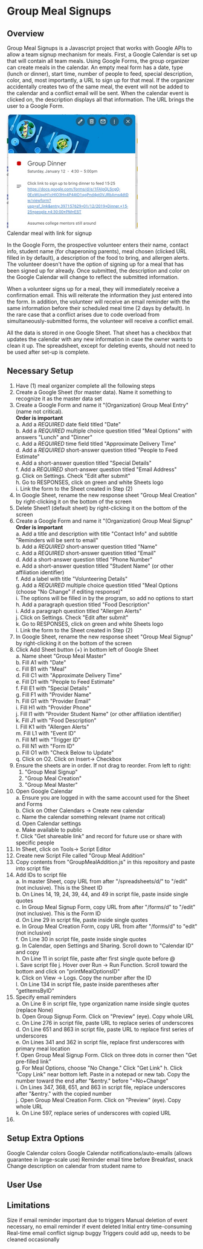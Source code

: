 # Group Meal Signups
## Overview
Group Meal Signups is a Javascript project that works with Google APIs to allow a team signup mechanism for meals.
First, a Google Calendar is set up that will contain all team meals.
Using Google Forms, the group organizer can create meals in the calendar.
An empty meal form has a date, type (lunch or dinner), start time, number of people to feed, special description, color, and, most importantly, a URL to sign up for that meal. If the organizer accidentally creates two of the same meal, the event will not be added to the calendar and a conflict email will be sent.
When the calendar event is clicked on, the description displays all that information.
The URL brings the user to a Google Form.

![Signup Calendar](SignupCalendar.jpg)  
Calendar meal with link for signup

In the Google Form, the prospective volunteer enters their name, contact info, student name (for chaperoning parents), meal chosen (clicked URL  filled in by default), a description of the food to bring, and allergen alerts. The volunteer doesn't have the option of signing up for a meal that has been signed up for already. Once submitted, the description and color on the Google Calendar will change to reflect the submitted information.

When a volunteer signs up for a meal, they will immediately receive a confirmation email. This will reiterate the information they just entered into the form. In addition, the volunteer will receive an email reminder with the same information before their scheduled meal time (2 days by default). In the rare case that a conflict arises due to code overload from simultaneously-submitted forms, the volunteer will receive a conflict email.

All the data is stored in one Google Sheet. That sheet has a checkbox that updates the calendar with any new information in case the owner wants to clean it up. The spreadsheet, except for deleting events, should not need to be used after set-up is complete.

## Necessary Setup
1. Have (1) meal organizer complete all the following steps
2. Create a Google Sheet (for master data). Name it something to recognize it as the master data set
3. Create a Google Form and name it "(Organization) Group Meal Entry" (name not critical).  
    **Order is important**  
    a. Add a *REQUIRED* date field titled "Date"  
    b. Add a *REQUIRED* multiple choice question titled "Meal Options" with answers "Lunch" and "Dinner"  
    c. Add a *REQUIRED* time field titled "Approximate Delivery Time"  
    d. Add a *REQUIRED* short-answer question titled "People to Feed Estimate"  
    e. Add a short-answer question titled "Special Details"  
    f. Add a *REQUIRED* short-answer question titled "Email Address"  
    g. Click on Settings. Check "Edit after submit"  
    h. Go to RESPONSES, click on green and white Sheets logo  
    i. Link the form to the Sheet created in Step (2)  
4. In Google Sheet, rename the new response sheet "Group Meal Creation" by right-clicking it on the bottom of the screen  
5. Delete Sheet1 (default sheet) by right-clicking it on the bottom of the screen  
6. Create a Google Form and name it "(Organization) Group Meal Signup"  
   **Order is important**  
   a. Add a title and description with title "Contact Info" and subtitle "Reminders will be sent to email"  
   b. Add a *REQUIRED* short-answer question titled "Name"  
   c. Add a *REQUIRED* short-answer question titled "Email"  
   d. Add a short-answer question titled "Phone Number"  
   e. Add a short-answer question titled "Student Name" (or other affiliation identifier)  
   f. Add a label with title "Volunteering Details"  
   g. Add a *REQUIRED* multiple choice question titled "Meal Options (choose "No Change" if editing response)"  
      i. The options will be filled in by the program, so add no options to start  
   h. Add a paragraph question titled "Food Description"  
   i. Add a paragraph question titled "Allergen Alerts"  
   j. Click on Settings. Check "Edit after submit"  
   k. Go to RESPONSES, click on green and white Sheets logo  
   l. Link the form to the Sheet created in Step (2)  
7. In Google Sheet, rename the new response sheet "Group Meal Signup" by right-clicking it on the bottom of the screen  
8. Click Add Sheet button (+) in bottom left of Google Sheet  
   a. Name sheet "Group Meal Master"  
   b. Fill A1 with "Date"  
   c. Fill B1 with "Meal"  
   d. Fill C1 with "Approximate Delivery Time"  
   e. Fill D1 with "People to Feed Estimate"  
   f. Fill E1 with "Special Details"  
   g. Fill F1 with "Provider Name"  
   h. Fill G1 with "Provider Email"  
   i. Fill H1 with "Provider Phone"  
   j. Fill I1 with "Provider Student Name" (or other affiliation identifier)  
   k. Fill J1 with "Food Description"  
   l. Fill K1 with "Allergen Alerts"  
   m. Fill L1 with "Event ID"  
   n. Fill M1 with "Trigger ID"  
   o. Fill N1 with "Form ID"  
   p. Fill O1 with "Check Below to Update"  
   q. Click on O2. Click on Insert-> Checkbox  
9. Ensure the sheets are in order. If not drag to reorder. From left to right:  
   1. "Group Meal Signup"  
   2. "Group Meal Creation"  
   3. "Group Meal Master"  
10. Open Google Calendar  
   a. Ensure you are logged in with the same account used for the Sheet and Forms  
   b. Click on Other Calendars -> Create new calendar  
   c. Name the calendar something relevant (name not critical)   
   d. Open Calendar settings  
   e. Make available to public  
   f. Click "Get shareable link" and record for future use or share with specific people  
11. In Sheet, click on Tools-> Script Editor  
12. Create new Script File called "Group Meal Addition"  
13. Copy contents from "GroupMealAddition.js" in this repository and paste into script file  
14. Add IDs to script file  
   a. In master Sheet, copy URL from after "/spreadsheets/d/" to "/edit" (not inclusive). This is the Sheet ID  
   b. On Lines 14, 19, 24, 39, 44, and 49 in script file, paste inside single quotes  
   c. In Group Meal Signup Form, copy URL from after "/forms/d" to "/edit" (not inclusive). This is the Form ID  
   d. On Line 29 in script file, paste inside single quotes  
   e. In Group Meal Creation Form, copy URL from after "/forms/d" to "edit" (not inclusive)  
   f. On Line 30 in script file, paste inside single quotes  
   g. In Calendar, open Settings and Sharing. Scroll down to "Calendar ID" and copy  
   h. On Line 11 in script file, paste after first single quote before @  
   i. Save script file
   j. Hover over Run -> Run Function. Scroll toward the bottom and click on "printMealOptionsID"  
   k. Click on View -> Logs. Copy the number after the ID  
   l. On Line 134 in script file, paste inside parentheses after "getItemsByID"  
15. Specify email reminders  
   a. On Line 8 in script file, type organization name inside single quotes (replace None)  
   b. Open Group Signup Form. Click on "Preview" (eye). Copy whole URL  
   c. On Line 276 in script file, paste URL to replace series of underscores  
   d. On Line 651 and 863 in script file, paste URL to replace first series of underscores  
   e. On Lines 341 and 362 in script file, replace first underscores with primary meal location  
   f. Open Group Meal Signup Form. Click on three dots in corner then "Get pre-filled link"  
   g. For Meal Options, choose "No Change." Click "Get Link"
   h. Click "Copy Link" near bottom left. Paste in a notepad or new tab. Copy the number toward the end after "&entry." before "=No+Change"  
   i. On Lines 347, 368, 651, and 863 in script file, replace underscores after "&entry." with the copied number  
   j. Open Group Meal Creation Form. Click on "Preview" (eye). Copy whole URL  
   k. On Line 597, replace series of underscores with copied URL  
16. 

## Setup Extra Options
Google Calendar colors
Google Calendar notifications/auto-emails (allows guarantee in large-scale use)
Reminder email time before
Breakfast, snack
Change description on calendar from student name to 

## User Use

## Limitations
Size if email reminder important due to triggers
Manual deletion of event necessary, no email reminder if event deleted
Initial entry time-consuming
Real-time email conflict signup buggy
Triggers could add up, needs to be cleaned occasionally
